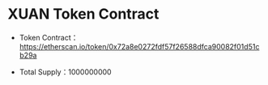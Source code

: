 # XUAN Token Contract

- Token Contract：https://etherscan.io/token/0x72a8e0272fdf57f26588dfca90082f01d51cb29a

- Total Supply：1000000000